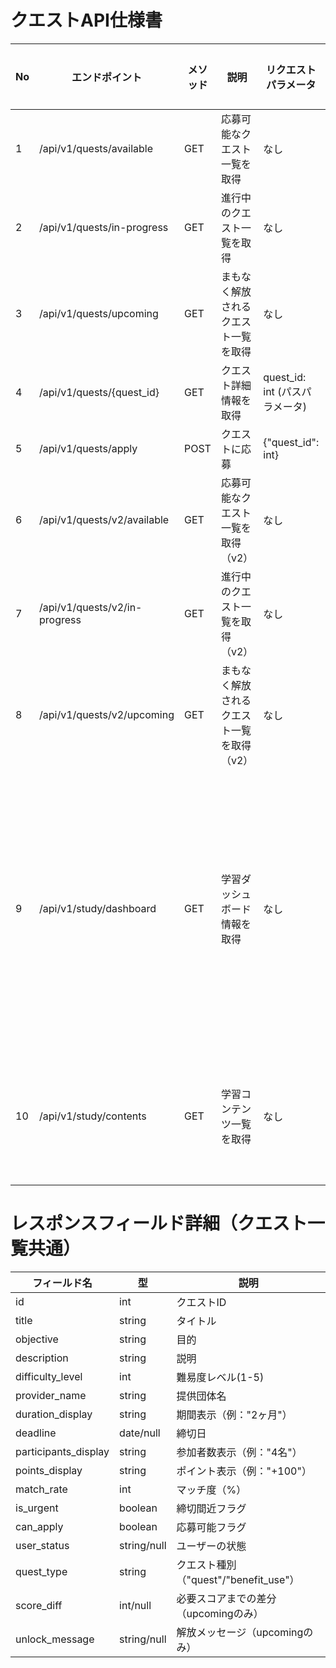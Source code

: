 # クエストAPI仕様書
| No | エンドポイント                    | メソッド | 説明                 | リクエストパラメータ              | レスポンス形式 | レスポンス例                                                         | 認証              | エラーコード        |
|----|----------------------------|------|--------------------|-------------------------|---------|----------------------------------------------------------------|-----------------|---------------|
| 1  | /api/v1/quests/available   | GET  | 応募可能なクエスト一覧を取得     | なし                      | JSON    | {"status": "available", "quests": [{...}], "total_count": 10}  | 不要（user_id=1固定） | 200, 500      |
| 2  | /api/v1/quests/in-progress | GET  | 進行中のクエスト一覧を取得      | なし                      | JSON    | {"status": "in_progress", "quests": [{...}], "total_count": 5} | 不要（user_id=1固定） | 200, 500      |
| 3  | /api/v1/quests/upcoming    | GET  | まもなく解放されるクエスト一覧を取得 | なし                      | JSON    | {"status": "upcoming", "quests": [{...}], "total_count": 3}    | 不要（user_id=1固定） | 200, 500      |
| 4  | /api/v1/quests/{quest_id}  | GET  | クエスト詳細情報を取得        | quest_id: int (パスパラメータ) | JSON    | {"id": 7, "title": "...", "skills": [...], "benefits": [...]}  | 不要（user_id=1固定） | 200, 404, 500 |
| 5  | /api/v1/quests/apply       | POST | クエストに応募            | {"quest_id": int}       | JSON    | {"success": true, "message": "応募が完了しました"}                      | 不要（user_id=1固定） | 200, 400, 500 |
| 6 | /api/v1/quests/v2/available   | GET | 応募可能なクエスト一覧を取得（v2）     | なし | JSON | {"status": "available", "quests": [{...}], "total_count": 10}  | 不要（user_id=1固定） | 200, 500 |
| 7 | /api/v1/quests/v2/in-progress | GET | 進行中のクエスト一覧を取得（v2）      | なし | JSON | {"status": "in_progress", "quests": [{...}], "total_count": 5} | 不要（user_id=1固定） | 200, 500 |
| 8 | /api/v1/quests/v2/upcoming    | GET | まもなく解放されるクエスト一覧を取得（v2） | なし | JSON | {"status": "upcoming", "quests": [{...}], "total_count": 3}    | 不要（user_id=1固定） | 200, 500 |
| 9  | /api/v1/study/dashboard | GET | 学習ダッシュボード情報を取得 | なし | JSON | {"goal": {"current_score": 967, "next_goal_score": 1000, "progress_percent": 34, "remaining_percent": 66, "remaining_text": "次のゴールまであと66%"}, "ongoing": [{"id": 4, "title": "Webサイト制作入門", "progress_percent": 38}], "recommended": [{"id": 3, "title": "JavaScriptで作る動くWebページ", "total_score": 123}]} | 不要（user_id=1固定） | 200, 500 |
| 10 | /api/v1/study/contents  | GET | 学習コンテンツ一覧を取得   | なし | JSON | [{"id": 1, "title": "ゼロから始めるWebサイト制作", "description": "...", "cover_image_url": null, "provider_name": "Progate", "difficulty_level": 2, "total_score": 60}]                                                                                                                                          | 不要（user_id=1固定） | 200, 500 |

# レスポンスフィールド詳細（クエスト一覧共通）
| フィールド名               | 型           | 説明                            |
|----------------------|-------------|-------------------------------|
| id                   | int         | クエストID                        |
| title                | string      | タイトル                          |
| objective            | string      | 目的                            |
| description          | string      | 説明                            |
| difficulty_level     | int         | 難易度レベル(1-5)                   |
| provider_name        | string      | 提供団体名                         |
| duration_display     | string      | 期間表示（例："2ヶ月"）                 |
| deadline             | date/null   | 締切日                           |
| participants_display | string      | 参加者数表示（例："4名"）                |
| points_display       | string      | ポイント表示（例："+100"）              |
| match_rate           | int         | マッチ度（%）                       |
| is_urgent            | boolean     | 締切間近フラグ                       |
| can_apply            | boolean     | 応募可能フラグ                       |
| user_status          | string/null | ユーザーの状態                       |
| quest_type           | string      | クエスト種別（"quest"/"benefit_use"） |
| score_diff           | int/null    | 必要スコアまでの差分（upcomingのみ）        |
| unlock_message       | string/null | 解放メッセージ（upcomingのみ）           |